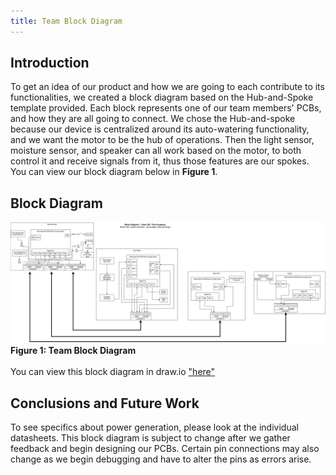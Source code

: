 ```yaml
---
title: Team Block Diagram
---
```


## Introduction

To get an idea of our product and how we are going to each contribute to its functionalities, we created a block diagram based on the Hub-and-Spoke template provided. Each block represents one of our team members' PCBs, and how they are all going to connect. We chose the Hub-and-spoke because our device is centralized around its auto-watering functionality, and we want the motor to be the hub of operations. Then the light sensor, moisture sensor, and speaker can all work based on the motor, to both control it and receive signals from it, thus those features are our spokes. You can view our block diagram below in **Figure 1**.

## Block Diagram

![Block Diagram](../image/team-block-diagram-hub-rev2.drawio.svg)
**Figure 1: Team Block Diagram**
<br>
<br>
You can view this block diagram in draw.io ["here"](https://viewer.diagrams.net/?tags=%7B%7D&lightbox=1&highlight=0000ff&edit=_blank&layers=1&nav=1&title=team-block-diagram-hub.drawio&dark=auto#R%3Cmxfile%3E%3Cdiagram%20name%3D%22Page-1%22%20id%3D%22D7A3hRXi8sjnXgM3Vncy%22%3E7T1bd5vGur%2FGa7UPYs0deJTtuE3aJK6d3Wbvl7OIhCUSSbgIJ3Z%2B%2FRkkkGBmuAmGixI%2FJBIChL77%2FbvAV%2Bvn3wLncfnWn7urCwTmzxf4%2BgIhDBnj%2F0VHXvZHIDTh%2Fsgi8ObxseOBe%2B%2B7Gx8E8dEnb%2B5uMyeGvr8KvcfswZm%2F2bizMHPMCQL%2FW%2Fa0B3%2BV%2FdZHZ%2BFKB%2B5nzko%2B%2Bo83D5f7oxYFx%2BO%2Fu95imXwzBPEnayc5OT6wXTpz%2F1vqEH51ga8C3w%2F3r9bPV%2B4qgl4Cl%2F11NzmfHh4scDdhlQterdfrWzr7xr77t%2Fa3v29frpeLCcQ4frrwJfnJ7pxDIH7rB%2BHSX%2FgbZ%2FXqePQy8J82cze6L%2BDvjuf86fuP%2FCDkBz%2B7YfgSo9N5Cn1%2BaBmuV%2FGn2zDwvxwASvkRdzOfRujib2crZ7v1ZvuDN97qeJEThPJJu8Op0zg4gpeP0bMZNHn73%2FRn18%2Fxg%2B%2FfvSTvnr0wdRl%2Fd7iKvz5eFL1JrpFxEKNl6z8FM7cA8IjZ%2BzMjaKcujXH3m%2BuvXf50%2FITAXTmh9zVLj05M1ovDefGlHD7OS%2BqER9%2FbhNvUnW%2BjA%2FyEmEU5AcT0GXOoTQUyEi6YMKvwAv5i%2FwwVLycJwyRPzNG5cMP4sqIHgfxiAyNw%2BEPZG1u2Qal9%2FKPZ79mjSPoe%2FiIF%2FuOhHTfV4CyMzP33fXVWTzHyLhBbcTq5nHtfMyzH%2Fn2KpMDlg78JJ9sd00z5CZA9Ph8%2F5K8W8f%2B7m3w6%2FRaXK3%2F2hX967TmLwFnzV5MJ%2F%2BeDu3vNr9pf%2FGHp8n9fB4E3WTihH2yTr%2BYA%2BSQ%2BDj%2B2%2B1nZo41%2B6R2%2FKnqCf7yAo%2Bgqepat4zlL%2FuKNv9xsQ3%2BzP%2FzGmfkROKarhRvsD905Txsn%2Bo333maxPMAsaA538YcK0jN0n0OVsLvyV37Aj2z8TSRCH7jAEg45K2%2BxiUQbFyb8Z%2BDLr24QelwVTeMP1t58vpO%2F35Ze6N4%2FOjsJ841rXkkmR78olr6QFQmq6Dvc50IBdOA3QDMMlqjob0e9yFh8bJnSiUxg8LTMynBdAYvNvjj%2FoL%2FfvML33oflw9sJsf99NUEKBhOwseBgecz98bHR4HxKTgd1gQK5%2FFKLsxRUDsfSUDnI3SZgyVEtrFjy7Ck34aVKVJ2lLhX9pQheQdsiKYeRoXDJ4R863iYi9hx1Woj3GqTLZKxQFa3qxIpKHyjJVQnBZrBqgdIZ16bQRARi08YQYJahe24TSxCGpnANlQFuIm3wtsYNb2gATIiFTGoxBBJzcbjgtiVwx0DwI6ULJdjXEimi%2FPjkh6G%2F1oG5ChhKcEBloQIthVAxtcmU5M4poM%2B9hRc6qzMCd%2FwpMABI8wMXQVmWMJmMDgiMNBNZtowdRLRhB0rYcbiX7C%2FODzl7QO%2F0wh7cdiluCDESVbK7hHWKGtl2bCihhswZFEnQR8iI2IElCsPqFPpYgr6sm8cC%2FQiSZkrImAOHPZFgL4cAxwL7SIaQo0lKCBk48KkEfDJa4DNmcLmfEuEDh73sFdPRwt6yDGSl%2FIOBg152fdloQV9m6gwO%2BLIfbI4X%2BBgZBKbseTpw4MtesTVe4FNiECsVAhoM8P%2F%2BOHuwHr4v5%2B5vD84rawr%2B93E9kb2vt94s8GdL75Efvn19Ba0bav5FuPkDrp4Cz996YfRr3zkbvxmO1NFOBebW%2Ftc4RBRdFrhb73v6vR86Yer93F256ffu3Eu%2FjZI6hyfMBqCgVpY0SJYQsBwXwSSKTcnIP8RLWse%2B7OBdJ5ER8Jrf8X3rbKjGujawEwnu3BSWAK8MSLWRkVECXfbrptdXDR3rJC0W7J9fLx2D1F%2FWiTZl2KpAS3WBVnbb7qYNIdslaSrAR1T5F13gkx0vRUrs7hLpyIdpg7M1PDjLTtbdVUMXVxf4OBQGB778mpHto7M50ilN0Wn6k2aQXjmf3NWlM%2Fuy2F0m6DdteGDDw4PsM91NQTPg9qS3rJ4hKTtA2dqgRL0fC25W7kMol99cTyNDon3hnHz%2F7ls1ErlQ9ta3OQHlzKFKIU5HpRAxygK5b9qHChfU97bhUxCVtd27m22UG5egfhv4n6IT3vlzd0zgV5bZQKopI672%2BmSTuINy5lNKh08tU66HvHQdsppEY%2BNsX3Vbbpm0V67cjLNkdwgC8OX9cj101njJCvZ0QZqCUZA20WSPkFEAYGlWAQY2S6v6o3e3buBxsJ0YIC3nIVSRh2DbPLS7tG7J%2F0SI29qmQE2p%2Bv0TquELQZTi16tlBK6BsuvAuFWRLuuQW2GKV4%2BcW8qthCKBW%2B0BMKuCV4tz9QPReIqk3fBJANl2lgQAHQAJ4Kok0H6PVlUScP%2BYspd3n9%2B%2F9998fnn5PxdOb4IJlMPrEk3obniQDJnDPdJtICovi7aRdVDDRTYGhY6gJjqmQaanGIvlMO8EpP%2F5%2FvnVqz%2Fv1tj%2BCB6%2F%2F%2Fv65eNfT8o4pJLS%2Bs5htkbYVKBrZSOPSunjNlKY6uZcCQnZjrhOqPqIXiCgFwjoBQJ6QRa9II1eKKE3RnhJIUMhsdZiqK5xieW6jy70d6KLIXeeDgf2upiAg32Wo4y7ZO2Kir%2BIAEqbrmHStJRW%2Ff97uPoMQ%2F%2Fj0%2F3T1YQ%2BPAXf%2FzInsHXjT%2B2LYSEsDLHQpZzTDd1Wl%2FIBIsVx4A%2BBs9l6230rz3T9uPIevEivggk%2Fw1lHciKOS4L7R9f54gY64pZdkqN2UXQIWQu1M1TSOhCqVL82QUVl3Z9u5JINgXaaV84RudAUkKuwlaGulukc7MqZTb0dYz8EXokCr6qm7zYCRDl4lfOsWnvNzhGtqAJaVW6YPqwmcqC9NrVzxFsVMYu6xZvsujXUm2eJN3tweEMS3ho2x50j3hAcHN7kyGjDosOzxBseHN7kyG3DnryzxBsdHN7kcuqGDX1nibfh2SVytKdhL%2BBZ4m14dokck2nYRniOeMM92iXKXyB7ARLScvK1RQBpnusSYo5EjjkiVVSqlWa9wnD7z17NRhxTfaZjJ6hWyjIZ0%2F30ZZ4VOpNxKEIySRVu1tUPquRr0kVD6FlhMr%2FgUFd7iBJxB53SYrvpWeHpOYuAhOMUeNPVcaLGm8rk6KrP9RwRbPeHYKX6lB2Bxv2154g2iAeGN0XtZuOO0rNC3EvWFOkNT3JEctD9qmdFA4e5BqXdF7qMoZzkeiWlqqdX9hwRfAhZdM%2F0yh8gK9AOSjM7La5U9t0dOjfK2jggsy5SpaPQAKilPo5m5ZwJ3ZR2cnRUzXnIiyS9EUyo5szZOSPfSIjQHTJAJWWhtbf%2FWML3xJHvvOcSx%2B1lT2%2FcOqikBjkh2HXdtJkm%2FlHUTZ%2FC760z59BqrYm4v8Y8kTuxyOYYaeFOLDxwMjc797los%2FMhbLcTWEk%2F%2FXSy5gxbAENi5APPYgumuJZLIAgLOTd6o1nV0oqK9lD5ppuZxRzWIYlVW9UKKhCDasx8Aj8sL39%2F9w79cxUsUPj7%2Bt1715w%2FVVliNfaFjEdlxHCWsAEpJOzs5rS5%2B%2BA87b0ukdEqMYBiNWMRT%2Bim4AmFWS%2Fo9E2IQpDSEpN3ObxQVx9ZMDtazI5%2FQO5zib9QuKCxgvnt3%2FDL58lHOHv9x9fbxXcGnm89xQzSHzqVnMsHNYbNCx3fpuyuK5PIrURklDhmcuR0%2BMMQGo55UogvNWxkVa3mE9S2nGuGUoltr91PTwtFoO3yKdxt%2Fhx3rG3uBfyA50eC4pu7Vc8erM2qWCgBoIoWFhWrEl2c%2BuMNEoCC0jO7bPpT4kBu%2BUs3dDZscBhEh5iMzkJirFUf1S2u5Da%2B82nPbB1LiUHSYfel8okVw1TPpvmydaQ9CxjKR6KuXks1DuXKmRHVO%2BkUgLpKptVokOMhssXw46Dh%2BSKPObrFiuxUj6gvUhdWFLZ1t1iRa1VGVAqmCyuKYoJusSJXi4yop1EXVqy%2BsSLHF0bUsajdCOsNLXJ8YEQNidrQ0ru%2Bl0MGI%2Bo31IaW3hV%2Br0PbM0npi6pBb2kC8LGcplnpWBFOS4PkUDEDuCgeM5AgOVVVonZPETIyqiYnkuctz070tm%2Bi8LmLS4Bvl37oR7JtPylRnaCQrio4tF%2FtlcJuUmW%2Bk7aT7V7cTiNkBO7uOiB9svGDtbPa31SoUb%2BIbKDdVPbcdWIVf8O7%2Bz8nFFJUfMFYczVJzf2M03skkTQlbyZi18qh%2B6iLaZBqui9ph4h7HdKZulJa%2BfPV9dgJopvkHVNY550m75DsNI27fbcFJAnFEFiBI13NKWocKToCx9RYpgElUEaJrnYSNUpk70nCx5klvYUKNKIKwmEFDrTlUZGcSD3%2FORMygovps14aqFP8JV%2BWFmvX5xcaqoGKQ3mJoH%2F6lXW42sCBazZ2k08bQunAECp7undXsv768fAE8cAQpdoGpdgVfoV72BV%2BHhg3B4bxSs743TX9KWvzzNSBIVQxDG3607%2FOoKjD4Q%2FqkHs%2Fe5uSnqmL5q0GZU2OuUgrjear1ikVZt973nwrxNewWdztLobjSHG7kzTVInu%2Bpm6n%2FP1NGStgCrVYASMXLh0OHlELFxX2epA23UsOs6LkSNbmDSQPiFX9LLnpuwd%2FJx%2Fk9N1sby1H6blVRGaTuRN8%2BSVYfPqFUxp%2FMpD89%2Bv%2B%2F%2BiT3QyQ6E36xa%2B%2FXqgSe%2B%2BjVsfp%2BjHF8%2FtnqZnW6%2F2H%2FHLtPTy4EX15zurXtn5Oblo1uuvkwVl7q5f9j7rzP%2FmcW3ZPOXEeH1fuZPuyDd31%2FtDlytt8eevM7nfHbnbPFB3%2F3V19daNg4P7tNPCiuGP0cutstpOtG3gPu%2BcBu2%2Fc7hgz%2Bj6IDOvxef8Rl2nhJLbmdgDeT%2FxSpnH7xdLbq1sGACpHT5Xc8ljUUUc5YKLqbuk0B0zlsOvgm20zWswoG1bVQI9ZFfUY0jNVoK4FLJqosNgCFk5PllXqtWhV2bPhaab0StRTtZLisUul%2B4Mzy16hU0XlPkyxBlXqM%2FFW6F3kMk3LtUMVoI5FaUiVRDpUBlUU23erMojcHTRgN0Y9La24xLWBygAVVUaS6dM%2BtVCQ8lSsJ2ppfIz0PaiD%2BAjpZbZnw3mbHU0KSXoty51wPZRYm4DE4RZWcUDuMIxMfb4mgutnXuUJIqyHqA%2BpKvrwIAgOgUKJVXp%2BUsCZT6CF52siUMWknWnTDP95JZ1I30WdyTbvn0knBf1WDR3DYbjcTIznFLvcokgoEzlikqoToyo%2FCp5NOqFc724sDpsG4dJ3eTKRS2P%2FM737oAiyfPh4ZhssWsCmyKBYMQ2xW10hF%2FsPPjzbla5IaivLdQUZhK4gYsC1ZB6%2FeD5jJQanVXi%2BHm2RICFdUXrzY3WoYMExwIoIXbeFB6iqDrj7qQPKdYAiR9etDlBsF7sZ9fiy5izWd3EnHV%2Fk8RBq1J02hYp9AoWEPbBAELOL9Syhzc7HpINEK5MFxNAjlZ0RKK46HwS1bjg2m6KtagrpHskdrZOoTECVF0l0noPpatmEOFvg5GUTtpldAmElWaS2s4XiUosS10b6hVbLvs0Hi7354%2BZf79KaPL65eg3%2Bi%2BDXiezaSOy27%2FTOI5DmrdcTSxw4Lhs%2BTNW7e7Bam0ghJVRk5%2BLOedo4X%2Fixe2%2BzWDYzTCu3XstAL8RhdYgjZCBMkU0gNBkxAcvAf0KpASg2GSYEcCpMaCKND5q9A1RgxxTuoglXVj8LuZThI9RVeV8RHaRFtvI8hWmgPM%2FUs9eudkxJSkAUm6Kib8v0S9GfK3tKvOF25BbEzEiKilLCCENoKAQQEi2E1kROP45xr8VhjQQOVWQ81XzUerNMjjtscvUFKbCgzUypMZ5bXgaG1LRsYmJmEUFztbdPTw2sPtXZifVeOEuRhm23tF65Edkldksp2VE9yRNFFIYYkHFyg8SkBNh2HbJryy0BpsG%2F2sIMMEpNbJrZhyjxUhAxDYtZFkWE2gAyUnS1HmU7IHuvcroQNfTGG%2FGBWZkPehsWq37u4UjCrgoRG%2BFZ0cpTSA992%2FVWVnaULOMUT2%2B5Ob0Ioim7%2Fj23VgNv7vLb7RtStlEMZOnOothAstgP%2FAJ%2FbWbW67KgJ1z4Q5qS%2F1n5DallJENJsr0XBrPlqzKpQWgkdNW6IJDrfUp7Y%2FfHfp9ccmRxKm84HTg59CnQ2cdTPJFIF0lQk9trAnOZ1DC5drctYFILkyQQkCIJig0TWuDwp%2FC%2FCDIgoIglNg3RRB2K5WUKFL71TxlpnaaWh922wXDpRpBwIqt1951f61LXEOUCxcgwLWQTghhCdlJdkYgFkxkWAfxjxP%2BzzSS5lKIH2%2BQOVexMRdYt7ZEeTo9pFwGzhcWaUfgCmCnxm4EygVz2WhY3yTmEI1BKQDZNwzR3NjsgNuc%2BhRjuDMhyiLz9ycpVEVSd3AcKTEX1S9MRyO3DLklLGQRloCKRKbYMTsZHLxHJkEXUON5A4ey2B1p5Qtnd1fUwhTAB2LCxnZW9GBvMMiGwgB2lKpkMboI5LC0F%2BXYH5PwZTulCPA5fBDQNz9emGBk1GFdoJsUWYZBmc8d7CFtWFLvBjHMFk7DDiIEtatksuji6RZ94qrzMumPNmCOLD1El24gBsxc8EpAhpQalcVSN61YFkCn3zTNQprqAXLytuqGKzF2pWxVlp62QHhJ8ZW9Q74bp9iGbmNWRVZ3RpRJhVzCr8%2B7SflGE7GdpXRLdPtyfC4FaHSsVDJzusCJ7Ow1FjF5JwkU5wTZOHE2FJOkOdLIPI%2BvDnkH3XAi2oQK29W3L2gCbw8pDBWzrC5O1AZZaBsbclMNoD12F0TYkwLa%2B81gbYHNs5aECtvW1xV2bBUMFbOuLh%2FUpLw4Uxo4FB0COYQwKsq3vDtYH2ZyI8lAhq0rkDSH%2BEMXQ9tI0VldiUcyYAhCKzVPpAERDE7epu3aggdEGIBQbowYRgKgB2XEGIBSbnYYQgKgB93MMQCjWOHUTgDhRkgxIHyr2IXUTgKhPsuMKQCj2EnUTgKgP2HEFIBTbWroJQNQH7LgCEIq9HN0EIOoDdlwBCMU09m4CEK2ZBUMFrOzMdROAOEF5jSsAQWQHrpsAxAmQHVcAggy1NJAArq3QHkBRV5pQ6z6q%2BENSvpITf2hoiDX11g4kMNr4A5EdrkHEH2pAdpzxByK7a0OIP9SA%2BznGH4js63UTfzhRkgxJHcreXDfxh%2FokO674g2K%2BdDfxh%2FqAHVf8gcjeXDfxh%2FqAHVf8QTFTu5v4Q33Ajiv%2BQGVnrpv4Q2tmwVABK%2Fty3cQfTlBe44o%2FKGYrdxN%2FOAGy44o%2FUNkKGPxIgwvc46iyZDJL6UwD1vroit2ltefs2tCIJ6PsSS7rWiX2df4YXcugKdWGcZuXJ9NatI5MoLKTfJ1EJ8Brfsv3zURJ78MTIaGGFYfpdroSZYFMoZHq5IIK8yQiEpaikWSITi%2FRJDqgeVOVp6ygPsesJE1%2BpTKp%2FZXJzTAte%2Ft30456RWozmTremplHcFTYtsRiQ2pBpvnLptLdsZldU4Pvi4U2MRRW1TgRJAcV7m46qlKvC%2FeoHxyjg4tGIB4z4OWgw91lR3MPagO%2BcGTkuODOZBgPXuf36oYk%2BqfcDRnGykaMgWFnh3ojLNilZpqMFFOUkQHSfzrvBrFg7ZoCieuYIimHj%2B4uO%2BpSrCt7dgOOwdHnEDyOcckeObh0d9NRr11tuBPbsO2jyB%2BzrlUsVrm76ah5tDbcLQ44GW7jhPv4tmg13h3TSNeSqu51QtG6pzYXUyOnQ5XuKpsWXntYKjaNVMQICYHB7JID%2BWrAr07ZrlDU5h3sSGAjnNvcr9FZdWr%2BMELf0QhJG1DLivfCZCnUZkayB4Y7UTQuHs6j12gmqZm6F6p%2BL03EK8dwfqFfLxC%2FG4CP3kYe98tVXZglxWS64YyTRzTyXopbr735fEf1KrWb5QRdmpdYUaUpIwdDPdsIC6FppIx%2BiuR5ZwQbGKqGKXanceVk5cgEjdm1pLH7kjTNEC2Hj86TKU3OUzY4MKUQeipPOFFg9MmQ5gjDTb0O8jerhpuS0dcDYUhTjqkcGBJxhtyeC0dShgzKDY9k%2F122XQNibABoY2BTRhDGUC73YVzIsyQh1w9TynGYsxSeCBkmPvpNYkEGjiI8svc2IOHZc8kQOkl6RmuFMiYNN%2BH7XwhV1cxJ5NhQxGqvIaQxbrhMFlaUK1A2LEzLvSxnKZSJiQxgQZJ4%2BIJQ5rKVxtPOmUUxkb3MaNsMPFrEqvUjCBrpKfXY1IQza0AB3nFYt1UDvBYaFnPK9VMVt0GhoW6DQsBgmYLRDB%2BaBmXppC2S2LDiYqhkVED7KBnjirhedwEmPFWeXWndBjopqgwhNo59E5xI7QyJwrjEOS%2BQXHI5wsU75zBXIumOGFJ0tZ7Is9lrNBNc4MrRzJYpFepJ79UmQE4C%2BQtP42qGXPIrvBiRYuLl1otxJD0gDoXIXp2lvrr3YoKE1rzjOMnZ97ZB29Qog4ezbphZBk13oxTjvKUFw2XfWiJxGTEKGmC62C%2BcqMhzd8KwbTCctwc6WhNtUjv1Jxl%2F2gJj%2FG3g%2B2Eaqxwuy7f%2B3I3O%2BH8%3D%3C%2Fdiagram%3E%3C%2Fmxfile%3E)

## Conclusions and Future Work

To see specifics about power generation, please look at the individual datasheets. This block diagram is subject to change after we gather feedback and begin designing our PCBs. Certain pin connections may also change as we begin debugging and have to alter the pins as errors arise.
